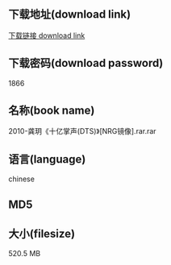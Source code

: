 ## 下载地址(download link)
[下载链接 download link](https://tutu365.netlify.app/?s=2010-%E9%BE%9A%E7%8E%A5%E3%80%8A%E5%8D%81%E4%BA%BF%E6%8E%8C%E5%A3%B0%28DTS%29%E3%80%8B%5BNRG%E9%95%9C%E5%83%8F%5D.rar)

## 下载密码(download password)
1866

## 名称(book name)
2010-龚玥《十亿掌声(DTS)》[NRG镜像].rar.rar

## 语言(language)
chinese

## MD5


## 大小(filesize)
520.5 MB

